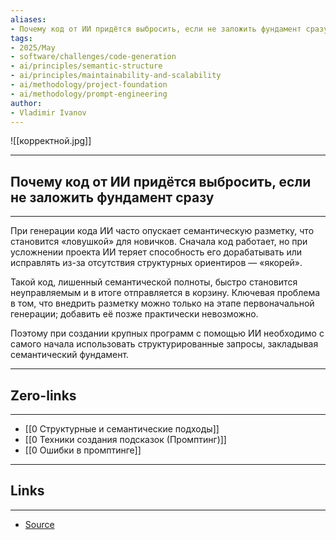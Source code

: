 ```yaml
---
aliases: 
- Почему код от ИИ придётся выбросить, если не заложить фундамент сразу
tags:
- 2025/May
- software/challenges/code-generation
- ai/principles/semantic-structure
- ai/principles/maintainability-and-scalability
- ai/methodology/project-foundation
- ai/methodology/prompt-engineering
author:
- Vladimir Ivanov
---
```

![[корректной.jpg]]

-----
##  Почему код от ИИ придётся выбросить, если не заложить фундамент сразу 
-----
При генерации кода ИИ часто опускает семантическую разметку, что становится «ловушкой» для новичков. Сначала код работает, но при усложнении проекта ИИ теряет способность его дорабатывать или исправлять из-за отсутствия структурных ориентиров — «якорей».

Такой код, лишенный семантической полноты, быстро становится неуправляемым и в итоге отправляется в корзину. Ключевая проблема в том, что внедрить разметку можно только на этапе первоначальной генерации; добавить её позже практически невозможно. 

Поэтому при создании крупных программ с помощью ИИ необходимо с самого начала использовать структурированные запросы, закладывая семантический фундамент.

---
## Zero-links
---
- [[0 Структурные и семантические подходы]]
- [[0 Техники создания подсказок (Промптинг)]]
- [[0 Ошибки в промптинге]]

---
## Links
---
- [Source](https://t.me/turboproject/1717)